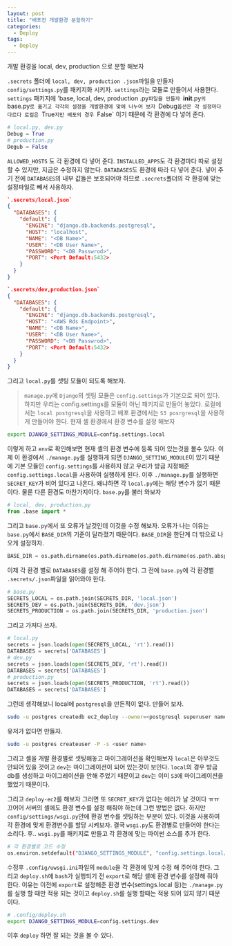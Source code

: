 ```yaml
---
layout: post
title: "배포전 개발환경 분할하기"
categories:
  - Deploy
tags:
  - Deploy
---
```

개발 환경을 local, dev, production 으로 분할 해보자

`.secrets` 폴더에 `local, dev, production .json`파일을 만들자
`config/settings.py`를 패키지화 시키자. `settings`라는 모듈로 만들어서 사용한다.
`settings` 패키지에 'base, local, dev, production .py`파일을 만들자
`__init__.py`의 `base.py`로 옮기고 각각의 설정을 개발환경에 맞에 나누어 보자
`Debug`옵션은 각 설정마다 다르다 로컬은 `True`지만 배포의 경우 `False` 이기 때문에 각 환경에 다 넣어 준다.
```python
# local.py, dev.py 
Debug = True
# production.py
Degub = False
```
`ALLOWED_HOSTS` 도 각 환경에 다 넣어 준다.
`INSTALLED_APPS`도 각 환경마다 따로 설정 할 수 있지만, 지금은 수정하지 않는다.
`DATABASES`도 환경에 따라 다 넣어 준다. 
넣어 주기 전에 `DATABASES`의 내부 값들은 보호되어야 하므로 `.secrets`폴더의 각 환경에 맞는 설정파일로 빼서 사용하자.
```json
`.secrets/local.json`
{
  "DATABASES": {
    "default": {
      "ENGINE": "django.db.backends.postgresql",
      "HOST": "localhost",
      "NAME": "<DB Name>",
      "USER": "<DB User Name>",
      "PASSWORD": "<DB Passwrod>",
      "PORT": <Port Default:5432>
    }
  }
}
```
```json
`.secrets/dev,production.json`
{
  "DATABASES": {
    "default": {
      "ENGINE": "django.db.backends.postgresql",
      "HOST": "<AWS Rds Endpoint>",
      "NAME": "<DB Name>",
      "USER": "<DB User Name>",
      "PASSWORD": "<DB Passwrod>",
      "PORT": <Port Default:5432>
    }
  }
}
```
그리고 `local.py`를 셋팅 모듈이 되도록 해보자.
> `manage.py`에 `Django`의 셋팅 모듈은 `config.settings`가 기본으로 되어 있다. 하지만 우리는 config.settings를 모듈이 아닌 패키지로 만들어 놓았다.
> 로컬에서는 `local postgresql`을 사용하고 배포 환경에서는 `S3 posrgresql`을 사용하게 만들어야 한다.
현재 셸 환경에서 환경 변수를 설정 해보자
```bash
export DJANGO_SETTINGS_MODULE=config.settings.local
```
이렇게 하고 `env`로 확인해보면 현재 셸의 환경 변수에 등록 되어 있는것을 볼수 있다.
이제 이 환경에서 `./manage.py`를 실행하게 되면 `DJANGO_SETTING_MODULE`이 있기 때문에 기본 모듈인 `config.settings`를 사용하지 않고 우리가 방금 지정해준 `config.settings.local`을 사용하여 실행하게 된다.
이후 `./manage.py`를 실행하면 `SECRET_KEY`가 비어 있다고 나온다.
왜냐하면 각 `local.py`에는 해당 변수가 없기 때문이다. 물론 다른 환경도 마찬가지이다.
`base.py`를 불러 와보자
```python
# local, dev, production.py
from .base import *
```
그리고 `base.py`에서 또 오류가 날것인데 이것을 수정 해보자.
오류가 나는 이유는 `base.py`에서 `BASE_DIR`의 기준이 달라졌기 때문이다. `BASE_DIR`을 한단계 더 밖으로 나오게 설정하자.
```python
BASE_DIR = os.path.dirname(os.path.dirname(os.path.dirname(os.path.abspath(__file__))))
```

이제 각 환경 별로 `DATABASES`를 설정 해 주어야 한다.
그 전에 `base.py`에 각 환경별 `.secrets/.json`파일을 읽어와야 한다.
```python
# base.py
SECRETS_LOCAL = os.path.join(SECRETS_DIR, 'local.json')
SECRETS_DEV = os.path.join(SECRETS_DIR, 'dev.json')
SECRETS_PRODUCTION = os.path.join(SECRETS_DIR, 'production.json')
```
그리고 가져다 쓰자.
```python
# local.py
secrets = json.loads(open(SECRETS_LOCAL, 'rt').read())
DATABASES = secrets['DATABASES']
# dev.py
secrets = json.loads(open(SECRETS_DEV, 'rt').read())
DATABASES = secrets['DATABASES']
# production.py
secrets = json.loads(open(SECRETS_PRODUCTION, 'rt').read())
DATABASES = secrets['DATABASES']
```

그런데 생각해보니 local에 `postgresql`을 만든적이 없다.
만들어 보자.
```bash
sudo -u postgres createdb ec2_deploy --owner=<postgresql superuser name>
```
유저가 없다면 만들자.
```bash
sudo -u postgres createuser -P -s <user name>
```
그리고 셸을 개발 환경별로 셋팅해놓고 마이그레이션을 확인해보자
`local`은 아무것도 안되어 있을 것이고 `dev`는 마이그레이션이 되어 있는것이 보인다. `local`의 경우 방금 db를 생성하고 마이그레이션을 안해 주었기 때문이고 `dev`는 이미 `S3`에 마이그레이션을 했었기 때문이다.

그리고 `deploy-ec2`를 해보자
그러면 또 `SECRET_KEY`가 없다는 에러가 날 것이다 ㅠㅠ 끄어어
서버의 셸에도 환경 변수를 설정 해줘야 하는데 그런 방법은 없다.
하지만 `config/settings/wsgi.py`안에 환경 변수를 셋팅하는 부분이 있다. 이것을 사용하여 각 환경에 맞게 환경변수를 할당 시켜보자. 결국 `wsgi.py`도 환경별로 만들어야 한다는 소리다. 후..
`wsgi.py`를 패키지로 만들고 각 환경에 맞는 파이썬 소스를 추가 한다.
```bash
# 각 환경별로 코드 수정
os.environ.setdefault("DJANGO_SETTINGS_MODULE", "config.settings.local/dev/production")
```

수정후 `.config/uwsgi.ini`파일의 `module`을 각 환경에 맞게 수정 해 주어야 한다. 
그리고 `deploy.sh`에 `bash`가 실행되기 전 `export`로 해당 셸에 환경 변수를 설정해 줘야 한다. 이유는 이전에 `export`로 설정해준 환경 변수(settings.local 등)는 `./manage.py`를 실행 할 때만 적용 되는 것이고 `deploy.sh`를 실행 할때는 적용 되어 있지 않기 때문이다.
```bash
# .config/deploy.sh
export DJANGO_SETTINGS_MODULE=config.settings.dev
```
이후 `deploy` 하면 잘 되는 것을 볼 수 있다.